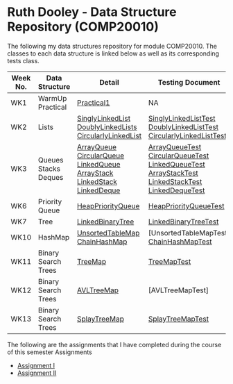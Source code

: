 # Ruth Dooley - Data Structure Repository (COMP20010)
The following my data structures repository for module COMP20010. The classes to each data structure is linked below as well as its corresponding tests class.

Week No. | Data Structure | Detail | Testing Document
-------- | -------------- | -------|-----------------
WK1 | WarmUp Practical | [Practical1](https://github.com/ucd2016comp20010/data-structures-development-RuthDooley/blob/main/src/Practical1.java) | NA
WK2 | Lists | [SinglyLinkedList](https://github.com/ucd2016comp20010/data-structures-development-RuthDooley/blob/main/src/SinglyLinkedList.java)<br/>[DoublyLinkedLists](https://github.com/ucd2016comp20010/data-structures-development-RuthDooley/blob/main/src/DoublyLinkedLists.java)<br/>[CircularlyLinkedList](https://github.com/ucd2016comp20010/data-structures-development-RuthDooley/blob/main/src/CircularlyLinkedList.java) | [SinglyLinkedListTest](https://github.com/ucd2016comp20010/data-structures-development-RuthDooley/blob/main/tests/SinglyLinkedListTest.java)<br/>[DoublyLinkedListTest](https://github.com/ucd2016comp20010/data-structures-development-RuthDooley/blob/main/tests/DoublyLinkedListTest.java)<br/>[CircularlyLinkedListTest](https://github.com/ucd2016comp20010/data-structures-development-RuthDooley/blob/main/tests/CircularlyLinkedListTest.java)<br/>
WK3 | Queues<br/>Stacks<br/>Deques| [ArrayQueue](https://github.com/ucd2016comp20010/data-structures-development-RuthDooley/blob/main/src/ArrayQueue.java)<br/>[CircularQueue](https://github.com/ucd2016comp20010/data-structures-development-RuthDooley/blob/main/src/LinkedCircularQueue.java)<br/>[LinkedQueue](https://github.com/ucd2016comp20010/data-structures-development-RuthDooley/blob/main/src/LinkedQueue.java)<br/>[ArrayStack](https://github.com/ucd2016comp20010/data-structures-development-RuthDooley/blob/main/src/ArrayStack.java)<br/>[LinkedStack](https://github.com/ucd2016comp20010/data-structures-development-RuthDooley/blob/main/src/LinkedStack.java)<br/>[LinkedDeque](https://github.com/ucd2016comp20010/data-structures-development-RuthDooley/blob/main/src/LinkedDeque.java)<br/> | [ArrayQueueTest](https://github.com/ucd2016comp20010/data-structures-development-RuthDooley/blob/main/tests/ArrayQueueTest.java)<br/>[CircularQueueTest](https://github.com/ucd2016comp20010/data-structures-development-RuthDooley/blob/main/tests/CircularQueueTest.java)<br/>[LinkedQueueTest](https://github.com/ucd2016comp20010/data-structures-development-RuthDooley/blob/main/tests/LinkedQueueTest.java)<br/>[ArrayStackTest](https://github.com/ucd2016comp20010/data-structures-development-RuthDooley/blob/main/tests/ArrayStackTest.java)<br/>[LinkedStackTest](https://github.com/ucd2016comp20010/data-structures-development-RuthDooley/blob/main/tests/LinkedStackTest.java)<br/>[LinkedDequeTest](https://github.com/ucd2016comp20010/data-structures-development-RuthDooley/blob/main/tests/LinkedQueueTest.java)
WK6 | Priority Queue | [HeapPriorityQueue](https://github.com/ucd2016comp20010/data-structures-development-RuthDooley/blob/main/src/HeapPriorityQueue.java) | [HeapPriorityQueueTest](https://github.com/ucd2016comp20010/data-structures-development-RuthDooley/blob/main/tests/HeapPriorityQueueTest.java)
WK7 | Tree | [LinkedBinaryTree](https://github.com/ucd2016comp20010/data-structures-development-RuthDooley/blob/main/src/LinkedBinaryTree.java) | [LinkedBinaryTreeTest](https://github.com/ucd2016comp20010/data-structures-development-RuthDooley/blob/main/tests/LinkedBinaryTreeTest.java)
WK10 | HashMap | [UnsortedTableMap](https://github.com/ucd2016comp20010/data-structures-development-RuthDooley/blob/main/src/UnsortedTableMap.java)<br/>[ChainHashMap](https://github.com/ucd2016comp20010/data-structures-development-RuthDooley/blob/main/src/ChainHashMap.java) | [UnsortedTableMapTest]<br/>[ChainHashMapTest](https://github.com/ucd2016comp20010/data-structures-development-RuthDooley/blob/main/tests/ChainHashMapTest.java)
WK11 | Binary Search Trees | [TreeMap](https://github.com/ucd2016comp20010/data-structures-development-RuthDooley/blob/main/src/TreeMap.java) | [TreeMapTest](https://github.com/ucd2016comp20010/data-structures-development-RuthDooley/blob/main/tests/TreeMapTest.java)
WK12 | Binary Search Trees | [AVLTreeMap](https://github.com/ucd2016comp20010/data-structures-development-RuthDooley/blob/main/src/AVLTreeMap.java) | [AVLTreeMapTest]
WK13 | Binary Search Trees | [SplayTreeMap](https://github.com/ucd2016comp20010/data-structures-development-RuthDooley/blob/main/src/SplayTreeMap.java) | [SplayTreeMapTest](https://github.com/ucd2016comp20010/data-structures-development-RuthDooley/blob/main/tests/SplayTreeMapTest.java)

The following are the assignments that I have completed during the course of this semester 
Assignments 
* [Assignment I](https://github.com/ucd2016comp20010/data-structures-development-RuthDooley/tree/main/assignment1)
* [Assignment II](https://github.com/ucd2016comp20010/data-structures-development-RuthDooley/tree/main/assignment2)
